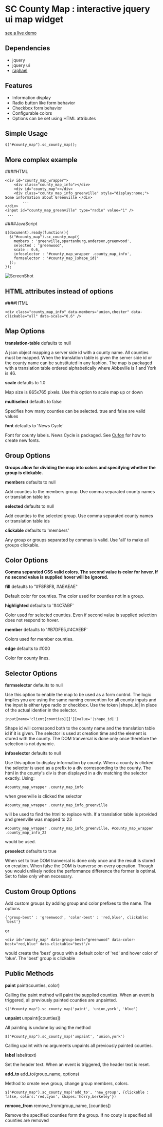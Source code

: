 # SC County Map : interactive jquery ui map widget

[see a live demo]

Dependencies
-

* jquery
* jquery ui
* [raphael]

Features
-

* Information display
* Radio button like form behavior
* Checkbox form behavior
* Configurable colors
* Options can be set using HTML attributes

Simple Usage
-

    $("#county_map").sc_county_map();


More complex example
-

####HTML

    <div id="county_map_wrapper">
        <div class="county_map_info"></div>
        <div id="county_map"></div>
        <div class="county_map_info_greenville" style="display:none;"> Some information about Greenville </div>
            ...
    </div>
    <input id="county_map_greenville" type="radio" value="1" />
     ...
    
    
####JavaScript

    $(document).ready(function(){
      $("#county_map").sc_county_map({
        members : 'greenville,spartanburg,anderson,greenwood',
        selected : 'greenwood',
        scale : 0.6,
        infoselector : '#county_map_wrapper .county_map_info',
        formselector : '#county_map_|shape_id|'
      });
    });

![ScreenShot](https://rawgithub.com/thegboat/examples/master/sc_county_map/screen_shot.png)

HTML attributes instead of options
-

####HTML

    <div class="county_map_info" data-members="union,chester" data-clickable="all" data-scale="0.6" />


Map Options
-

 **translation-table** defaults to null

 A json object mapping a server side id with a county name. All counties must be mapped.  When the translation table is given the server side id or the county name can be substituted in any fashion.  The map is packaged with a translation table ordered alphabetically where Abbeville is 1 and York is 46.

 **scale** defaults to 1.0

 Map size is 865x765 pixels. Use this option to scale map up  or down

 **multiselect** defaults to false

 Specifies how many counties can be selected. true and false are valid values

 **font** defaults to 'News Cycle'

 Font for county labels. News Cycle is packaged.  See [Cufon] for how to create new fonts.

Group Options
-
**Groups allow for dividing the map into colors and specifying whether the group is clickable.**

 **members** defaults to null

 Add counties to the members group. Use comma separated county names or translation table ids

 **selected** defaults to null

 Add counties to the selected group. Use comma separated county names or translation table ids

 **clickable** defaults to 'members'

Any group or groups separated by commas is valid. Use 'all' to make all groups clickable.

Color Options
-
**Comma separated CSS valid colors. The second value is color for hover.  If no second value is supplied hover will be ignored.**

 **fill** defaults to "#F8F8F8, #AEAEAE"

 Default color for counties.  The color used for counties not in a group.

 **highlighted** defaults to '#4C7ABF'

 Color used for selected counties. Even if second value is supplied selection does not respond to hover.

 **member** defaults to '#B7DFE5,#4CAEBF'

 Colors used for member counties.

 **edge** defaults to #000

 Color for county lines.

Selector Options
-

**formselector** defaults to null

Use this option to enable the map to be used as a form control.  The logic implies you are using the same naming convention for all county inputs and the input is either type radio or checkbox.  Use the token |shape_id| in place of the actual identier in the selector.  

`input[name='client[counties][]'][value='|shape_id|']`

Shape id will correspond both to the county name and the translation table id if it is given.  The selector is used at creation time and the element is stored with the county.  The DOM tranversal is done only once therefore the selection is not dynamic.

**infoselector** defaults to null

Use this option to display information by county.  When a county is clicked the selector is used as a prefix to a div corresponding to the county. The html in the county's div is then displayed in a div matching the selector exactly.  Using:

`#county_map_wrapper .county_map_info`

when greenville is clicked the selector 

`#county_map_wrapper .county_map_info_greenville` 

will be used to find the html to replace with.  If a translation table is provided and greenville was mapped to 23 

`#county_map_wrapper .county_map_info_greenville, #county_map_wrapper .county_map_info_23`

would be used.

**preselect** defaults to true

When set to true DOM tranversal is done only once and the result is stored on creation. When false the DOM is tranverse on every operation.  Though you would unlikely notice the performance difference the former is optimal.  Set to false only when necessary.

Custom Group Options
-

Add custom groups by adding group and color prefixes to the name.  The options

`{'group-best' : 'greenwood', 'color-best' : 'red,blue', clickable: 'best'}`

or

`<div id="county_map" data-group-best="greenwood" data-color-best="red,blue" data-clickable="best"/>`

would create the 'best' group with a default color of 'red' and hover color of 'blue'. The 'best' group is clickable

Public Methods
-

**paint** paint(counties, color)

Calling the paint method will paint the supplied counties. When an event is triggered, all previously painted counties are unpainted.

`$("#county_map").sc_county_map('paint', 'union,york', 'blue')`

**unpaint** unpaint([counties])

All painting is undone by using the method

`$("#county_map").sc_county_map('unpaint', 'union,york')`

Calling upaint with no arguments unpaints all previously painted counties.

**label** label(text)

Set the header text.  When an event is triggered, the header text is reset.

**add_to** add_to(group_name, options)

Method to create new group, change group members, colors.

`$("#county_map").sc_county_map('add_to', 'new_group', {clickable : false, colors:'red,cyan', shapes:'horry,berkeley'})`

**remove_from** remove_from(group_name, [counties])

Remove the specified counties form the group. If no couty is specified all counties are removed


[raphael]: http://raphaeljs.com/
[see a live demo]: https://rawgithub.com/thegboat/examples/master/sc_county_map/example.html
[Cufon]: http://cufon.shoqolate.com/generate/
